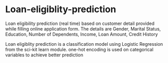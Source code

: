 # Loan-eligiblity-prediction
Loan eligibility prediction (real time) based on customer detail provided while filling online application form. The details are Gender, Marital Status, Education, Number of Dependents, Income, Loan Amount, Credit History

Loan eligiblity prediction is a classification model using Logistic Regression from the sci-kit learn module. one-hot encoding is used on categorical variables to achieve better prediction
